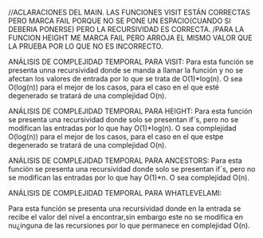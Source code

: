 //ACLARACIONES DEL MAIN. LAS FUNCIONES VISIT ESTÁN CORRECTAS PERO MARCA FAIL PORQUE NO SE PONE UN ESPACIO(CUANDO SI DEBERIA PONERSE) PERO LA RECURSIVIDAD ES CORRECTA.
/PARA LA FUNCION HEIGHT ME MARCA FAIL PERO ARROJA EL MISMO VALOR QUE LA PRUEBA POR LO QUE NO ES INCORRECTO.


ANÁLISIS DE COMPLEJIDAD TEMPORAL PARA VISIT:
  Para esta función se presenta unna recursividad donde se manda a llamar la función y no se afectan los valores de entrada por lo que se trata de O(1)*log(n). O sea O(log(n)) para el mejor de los casos, para el caso en el que esté degenerado se tratará de una complejidad O(n).
  
  
ANÁLISIS DE COMPLEJIDAD TEMPORAL PARA HEIGHT:
  Para esta función se presenta una recursividad donde solo se presentan if´s, pero no se modifican las entradas por lo que hay O(1)*log(n). O sea complejidad O(log(n)) para el mejor de los casos, para el caso en el que estpe degenerado se tratará de una complejidad O(n).
  
ANÁLISIS DE COMPLEJIDAD TEMPORAL PARA ANCESTORS:
   Para esta función se presenta una recursividad donde solo se presentan if´s, pero no se modifican las entradas por lo que hay O(1)*n. O sea complejidad O(n).
 
ANÁLISIS DE COMPLEJIDAD TEMPORAL PARA WHATLEVELAMI:
  
  Para esta función se presenta una recursividad donde en la entrada se recibe el valor del nivel a encontrar,sin embargo este no se modifica en nu¿inguna de las recursiones por lo que permanece en complejidad O(n).

